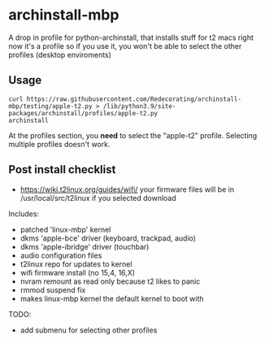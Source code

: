 # archinstall-mbp

A drop in profile for python-archinstall, that installs stuff for t2 macs
right now it's a profile so if you use it, you won't be able to select the other profiles (desktop enviroments)

## Usage

```shell
curl https://raw.githubusercontent.com/Redecorating/archinstall-mbp/testing/apple-t2.py > /lib/python3.9/site-packages/archinstall/profiles/apple-t2.py
archinstall
```

At the profiles section, you **need** to select the "apple-t2" profile. Selecting multiple profiles doesn't work.

## Post install checklist

-	https://wiki.t2linux.org/guides/wifi/
	your firmware files will be in /usr/local/src/t2linux if you selected download

Includes:
-	patched 'linux-mbp' kernel
-	dkms 'apple-bce' driver (keyboard, trackpad, audio) 
-	dkms 'apple-ibridge' driver (touchbar)
-	audio configuration files
-	t2linux repo for updates to kernel
-	wifi firmware install (no 15,4, 16,X)
-	nvram remount as read only because t2 likes to panic
-	rmmod suspend fix
-	makes linux-mbp kernel the default kernel to boot with

TODO:
-	add submenu for selecting other profiles

